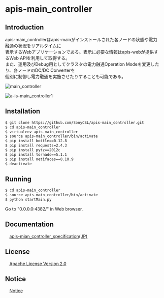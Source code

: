# apis-main_controller

## Introduction
apis-main_controllerはapis-mainがインストールされた各ノードの状態や電力融通の状況をリアルタイムに  
表示するWebアプリケーションである。表示に必要な情報はapis-webが提供するWeb APIを利用して取得する。  
また、運用及びDebug用としてクラスタの電力融通Operation Modeを変更したり、各ノードのDC/DC Converterを  
個別に制御し電力融通を実施させたりすることも可能である。  

![main_controller](https://user-images.githubusercontent.com/71874910/94902724-9b986b00-04d3-11eb-8103-e01691331ec1.PNG)

![a-is-main_controller1](https://user-images.githubusercontent.com/71874910/94903046-25e0cf00-04d4-11eb-83b4-dac12ae0daf9.PNG)

## Installation
```bash
$ git clone https://github.com/SonyCSL/apis-main_controller.git
$ cd apis-main_controller
$ virtualenv apis-main_controller
$ source apis-main_controller/bin/activate
$ pip install bottle==0.12.8
$ pip install requests=2.4.3
$ pip install pytz==2012c
$ pip install tornado==5.1.1
$ pip install netifaces==0.10.9
$ deactivate
```

## Running
```bash
$ cd apis-main_controller
$ source apis-main_controller/bin/activate
$ python startMain.py
```
Go to "0.0.0.0:4382/" in Web browser.

## Documentation
&emsp;[apis-mian_controller_specification(JP)](https://github.com/SonyCSL/apis-main_controller/blob/master/doc/jp/apis-main-controller_specification.md)



## License
&emsp;[Apache License Version 2.0](https://github.com/oes-github/apis-main-controller/blob/master/LICENSE)


## Notice
&emsp;[Notice](https://github.com/oes-github/apis-main-controller/blob/master/NOTICE.md)
